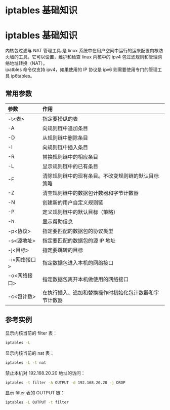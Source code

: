 # iptables 基础知识


# iptables 基础知识

内核包过滤与 NAT 管理工具.是 linux 系统中在用户空间中运行的运来配置内核防火墙的工具。它可以设置，维护和检查 linux 内核中的 ipv4 包过滤规则和管理网络地址转换（NAT）。  
ipatbles 命令仅支持 ipv4，如果使用的 IP 协议是 ipv6 则需要使用专门的管理工具 ip6tables。

## 常用参数

| 参数         | 作用                                                   |
| :----------- | :----------------------------------------------------- |
| -t<表>       | 指定要操纵的表                                         |
| -A           | 向规则链中追加条目                                     |
| -D           | 从规则链中删除条目                                     |
| -I           | 向规则链中插入条目                                     |
| -R           | 替换规则链中的相应条目                                 |
| -L           | 显示规则链中的已有条目                                 |
| -F           | 清除规则链中的现有条目。不改变规则链的默认目标策略     |
| -Z           | 清空规则链中的数据包计数器和字节计数器                 |
| -N           | 创建新的用户自定义规则链                               |
| -P           | 定义规则链中的默认目标（策略）                         |
| -h           | 显示帮助信息                                           |
| -p<协议>     | 指定要匹配的数据包的协议类型                           |
| -s<源地址>   | 指定要匹配的数据包的源 IP 地址                         |
| -j<目标>     | 指定要跳转的目标                                       |
| -i<网络接口> | 指定数据包进入本机的网络接口                           |
| -o<网络接口> | 指定数据包离开本机做使用的网络接口                     |
| -c<包计数>   | 在执行插入、追加和替换操作时初始化包计数器和字节计数器 |

## 参考实例

显示内核当前的 filter 表：

```sh
iptables -L
```

显示内核当前的 nat 表：

```sh
iptables -L -t nat
```

禁止本机对 192.168.20.20 地址的访问：

```sh
iptables -t filter -A OUTPUT -d 192.168.20.20 -j DROP
```

显示 filter 表的 OUTPUT 链：

```sh
iptables -L OUTPUT -t filter
```

